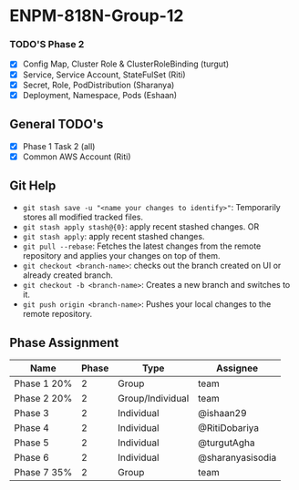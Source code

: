 # ENPM-818N-Group-12

### TODO'S Phase 2
- [x] Config Map, Cluster Role & ClusterRoleBinding (turgut)
- [x] Service, Service Account, StateFulSet (Riti)
- [x] Secret, Role, PodDistribution (Sharanya)
- [x] Deployment, Namespace, Pods (Eshaan)

## General TODO's
- [x] Phase 1 Task 2 (all)
- [x] Common AWS Account (Riti)

## Git Help
- `git stash save -u "<name your changes to identify>"`: Temporarily stores all modified tracked files.
- `git stash apply stash@{0}`: apply recent stashed changes.
OR
- `git stash apply`: apply recent stashed changes.
- `git pull --rebase`: Fetches the latest changes from the remote repository and applies your changes on top of them.
- `git checkout <branch-name>`: checks out the branch created on UI or already created branch.
- `git checkout -b <branch-name>`: Creates a new branch and switches to it.
- `git push origin <branch-name>`: Pushes your local changes to the remote repository.

## Phase Assignment

| Name                          | Phase | Type                  | Assignee          |
|-------------------------------|-------|-----------------------|-------------------|
| Phase 1 20%                   | 2     | Group                 | team              |
| Phase 2 20%	                | 2     | Group/Individual      | team              |
| Phase 3                       | 2     | Individual            | @ishaan29         |
| Phase 4                       | 2     | Individual            | @RitiDobariya     |
| Phase 5	                    | 2     | Individual            | @turgutAgha       |
| Phase 6                       | 2     | Individual            | @sharanyasisodia  |
| Phase 7 35%                   | 2     | Group                 | team              |